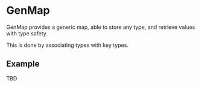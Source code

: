 # GenMap
GenMap provides a generic map, able to store any type, and retrieve values with type safety.

This is done by associating types with key types.

## Example

TBD
